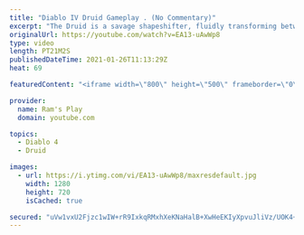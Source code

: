 ```yaml
---
title: "Diablo IV Druid Gameplay . (No Commentary)"
excerpt: "The Druid is a savage shapeshifter, fluidly transforming between the forms of a towering bear or a vicious werewolf to fight alongside the creatures of the wild."
originalUrl: https://youtube.com/watch?v=EA13-uAwWp8
type: video
length: PT21M2S
publishedDateTime: 2021-01-26T11:13:29Z
heat: 69

featuredContent: "<iframe width=\"800\" height=\"500\" frameborder=\"0\" src=\"https://www.youtube.com/embed/EA13-uAwWp8\" allow=\"accelerometer; autoplay; encrypted-media; gyroscope; picture-in-picture\" allowfullscreen></iframe>"

provider:
  name: Ram's Play
  domain: youtube.com

topics:
  - Diablo 4
  - Druid

images:
  - url: https://i.ytimg.com/vi/EA13-uAwWp8/maxresdefault.jpg
    width: 1280
    height: 720
    isCached: true

secured: "uVw1vxU2Fjzc1wIW+rR9IxkqRMxhXeKNaHalB+XwHeEKIyXpvuJliVz/UOK4+TeT1EUg6c4nhzb2xN9iJ3pIqhbjG7HTcQbd5ilcIh/1Kw6CZ1GFAbtr+3R5XjQa4ATuusduBDO+lti4DL2qyuOKzryu/U2jGbeNqOyjyfpCnhUxu6ZocPCGvcyJFV+qF5IRYWt3GHgWdTjkkV3gYkNfSJBuBBWH6YmshsvssiQ1uEh+0QJkg72qimGqVGUu61vMaciE0qEcq7imHXjX7eMKEtK/O58qDMfCguVp5A/8z6EGI8+WsIx/5FG+HDLYrRooecBr/y59oPUnRaxnqdFHOZDpWVvVBK5UQHDGEb0EVV9Q+Sv/BPx3Xsu2VSjyeWajiGRv0wEaXg0VWfWFfO1ZqyLUOtJ7T0u/52pBbTfyQDmamcVzQRtj9cS1x9pTDx6N;iMemHHg+VlIAJmEoeSXpdQ=="
---
```


